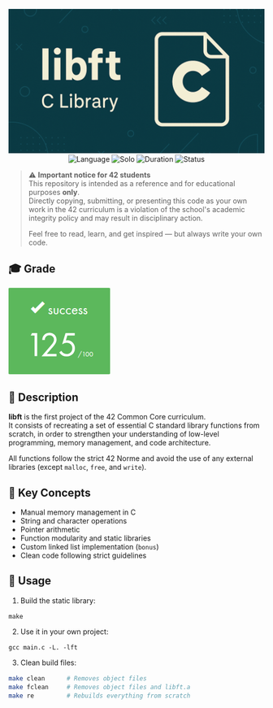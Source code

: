 <div align="center">

![Banner](assets/banner.png)  
![Language](https://img.shields.io/badge/C-00599C?logo=c&logoColor=white) 
![Solo](https://img.shields.io/badge/Group-Alone-gainsboro)
![Duration](https://img.shields.io/badge/Estimated%20Hours-70h-A65B23)
![Status](https://img.shields.io/badge/Status-Completed-brightgreen)

</div>

> ⚠️ **Important notice for 42 students**  
> This repository is intended as a reference and for educational purposes **only**.  
> Directly copying, submitting, or presenting this code as your own work in the 42 curriculum is a violation of the school's academic integrity policy and may result in disciplinary action.  
>  
> Feel free to read, learn, and get inspired — but always write your own code.

## 🎓 Grade
![Grade](assets/grade.png)

## 📘 Description

**libft** is the first project of the 42 Common Core curriculum.  
It consists of recreating a set of essential C standard library functions from scratch, in order to strengthen your understanding of low-level programming, memory management, and code architecture.

All functions follow the strict 42 Norme and avoid the use of any external libraries (except `malloc`, `free`, and `write`).

## 🧠 Key Concepts

- Manual memory management in C
- String and character operations
- Pointer arithmetic
- Function modularity and static libraries
- Custom linked list implementation (`bonus`)
- Clean code following strict guidelines

## 🚀 Usage

1. Build the static library:
```
make
```

2. Use it in your own project:
```
gcc main.c -L. -lft
```

3. Clean build files:
```bash
make clean      # Removes object files  
make fclean     # Removes object files and libft.a  
make re         # Rebuilds everything from scratch
```
